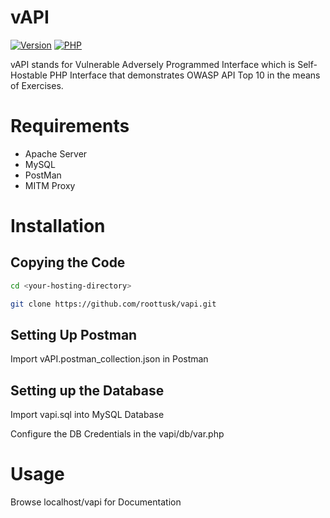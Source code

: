 # vAPI

[![Version](https://img.shields.io/badge/version-v1.0%20beta-blue)](https://github.com/roottusk/vapi) [![PHP](https://img.shields.io/badge/php-7.4.7-orange)](https://github.com/roottusk/vapi)

vAPI stands for Vulnerable Adversely Programmed Interface which is Self-Hostable PHP Interface that demonstrates OWASP API Top 10 in the means of Exercises. 


# Requirements

* Apache Server 
* MySQL
* PostMan
* MITM Proxy



# Installation

## Copying the Code

```bash
cd <your-hosting-directory>
```

```bash
git clone https://github.com/roottusk/vapi.git
```

## Setting Up Postman

Import vAPI.postman_collection.json in Postman

## Setting up the Database

Import vapi.sql into MySQL Database

Configure the DB Credentials in the vapi/db/var.php


# Usage

Browse localhost/vapi for Documentation

